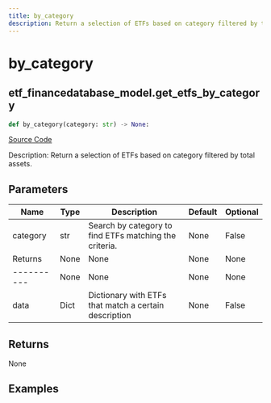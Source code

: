 ```yaml
---
title: by_category
description: Return a selection of ETFs based on category filtered by total assets.
---
```

# by_category

## etf_financedatabase_model.get_etfs_by_category

```python
def by_category(category: str) -> None:
```
[Source Code](https://github.com/OpenBB-finance/OpenBBTerminal/tree/main/openbb_terminal/etf/financedatabase_model.py#L55)

Description: Return a selection of ETFs based on category filtered by total assets.

## Parameters

| Name | Type | Description | Default | Optional |
| ---- | ---- | ----------- | ------- | -------- |
| category | str | Search by category to find ETFs matching the criteria. | None | False |
| Returns | None | None | None | None |
| ---------- | None | None | None | None |
| data | Dict | Dictionary with ETFs that match a certain description | None | False |

## Returns

None

## Examples

